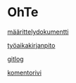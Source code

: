 # OhTe

[määrittelydokumentti](https://github.com/JVS23/ot-harjoitustyo/blob/master/Yatzy-app/dokumentaatio/vaatimusmaarittely.MD)

[työaikakirjanpito](https://github.com/JVS23/ot-harjoitustyo/blob/master/Yatzy-app/dokumentaatio/tyoaikakirjanpito.MD)

[gitlog](https://github.com/JVS23/ot-harjoitustyo/blob/master/laskarit/viikko1/gitlog.txt)

[komentorivi](https://github.com/JVS23/ot-harjoitustyo/blob/master/laskarit/viikko1/komentorivi.txt)


